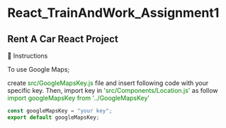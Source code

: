 # React_TrainAndWork_Assignment1
## Rent A Car React Project 

📌  Instructions 

To use Google Maps;

create <span style='color: green;'>src/GoogleMapsKey.js</span> file and insert following code with your specific key.
Then, import key in 
<span style='color: green;'> 'src/Components/Location.js' </span>
as follow <span style='color: green;'> import googleMapsKey 
from '../GoogleMapsKey' </span>

```javascript
const googleMapsKey = "your key";
export default googleMapsKey;
```